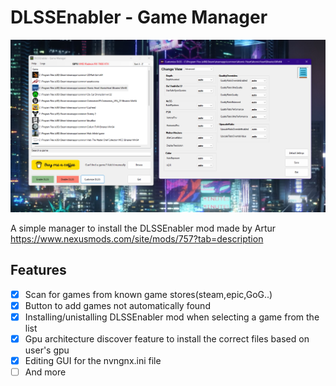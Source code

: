 # DLSSEnabler - Game Manager

<p align="center">
  <img src="https://raw.githubusercontent.com/Lordubuntu94/DLSSEnabler---Game-Manager/master/media/header_mockup.png"/>
</p>

A simple manager to install the DLSSEnabler mod made by Artur https://www.nexusmods.com/site/mods/757?tab=description

## Features

- [x] Scan for games from known game stores(steam,epic,GoG..)
- [x] Button to add games not automatically found
- [x] Installing/unistalling DLSSEnabler mod when selecting a game from the list
- [x] Gpu architecture discover feature to install the correct files based on user's gpu
- [x] Editing GUI for the nvngnx.ini file
- [ ] And more
